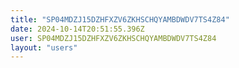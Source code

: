 ```yaml
---
title: "SP04MDZJ15DZHFXZV6ZKHSCHQYAMBDWDV7TS4Z84"
date: 2024-10-14T20:51:55.396Z
user: SP04MDZJ15DZHFXZV6ZKHSCHQYAMBDWDV7TS4Z84
layout: "users"
---
```

    